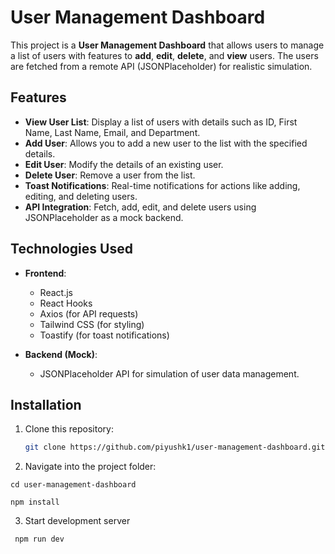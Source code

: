 # User Management Dashboard

This project is a **User Management Dashboard** that allows users to manage a list of users with features to **add**, **edit**, **delete**, and **view** users. The users are fetched from a remote API (JSONPlaceholder) for realistic simulation.

## Features

- **View User List**: Display a list of users with details such as ID, First Name, Last Name, Email, and Department.
- **Add User**: Allows you to add a new user to the list with the specified details.
- **Edit User**: Modify the details of an existing user.
- **Delete User**: Remove a user from the list.
- **Toast Notifications**: Real-time notifications for actions like adding, editing, and deleting users.
- **API Integration**: Fetch, add, edit, and delete users using JSONPlaceholder as a mock backend.

## Technologies Used

- **Frontend**:
  - React.js
  - React Hooks
  - Axios (for API requests)
  - Tailwind CSS (for styling)
  - Toastify (for toast notifications)

- **Backend (Mock)**:
  - JSONPlaceholder API for simulation of user data management.

## Installation

1. Clone this repository:
   ```bash
   git clone https://github.com/piyushk1/user-management-dashboard.git

2.   Navigate into the project folder:
    

```` 
cd user-management-dashboard 

npm install
`````

3. Start development server

`` npm run dev``

